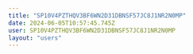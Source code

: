 ```yaml
---
title: "SP10V4PZTHQV3BF6WN2D31DBNSF57JC8J1NR2N0MP"
date: 2024-06-05T10:57:45.745Z
user: SP10V4PZTHQV3BF6WN2D31DBNSF57JC8J1NR2N0MP
layout: "users"
---
```

    
